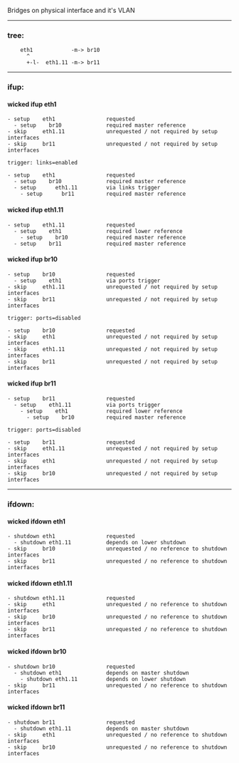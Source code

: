Bridges on physical interface and it's VLAN

---

### tree:
```
    eth1            -m-> br10
      ^
      +-l-  eth1.11 -m-> br11
```

---

### ifup:

#### wicked ifup eth1

    - setup    eth1                requested
      - setup    br10              required master reference
    - skip     eth1.11             unrequested / not required by setup interfaces
    - skip     br11                unrequested / not required by setup interfaces

    trigger: links=enabled

    - setup    eth1                requested
      - setup    br10              required master reference
      - setup      eth1.11         via links trigger
        - setup      br11          required master reference

#### wicked ifup eth1.11

    - setup    eth1.11             requested
      - setup    eth1              required lower reference
        - setup    br10            required master reference
      - setup    br11              required master reference

#### wicked ifup br10

    - setup    br10                requested
      - setup    eth1              via ports trigger
    - skip     eth1.11             unrequested / not required by setup interfaces
    - skip     br11                unrequested / not required by setup interfaces

    trigger: ports=disabled

    - setup    br10                requested
    - skip     eth1                unrequested / not required by setup interfaces
    - skip     eth1.11             unrequested / not required by setup interfaces
    - skip     br11                unrequested / not required by setup interfaces

#### wicked ifup br11

    - setup    br11                requested
      - setup    eth1.11           via ports trigger
        - setup    eth1            required lower reference
          - setup    br10          required master reference

    trigger: ports=disabled

    - setup    br11                requested
    - skip     eth1.11             unrequested / not required by setup interfaces
    - skip     eth1                unrequested / not required by setup interfaces
    - skip     br10                unrequested / not required by setup interfaces

---

### ifdown:

#### wicked ifdown eth1

    - shutdown eth1                requested
      - shutdown eth1.11           depends on lower shutdown
    - skip     br10                unrequested / no reference to shutdown interfaces
    - skip     br11                unrequested / no reference to shutdown interfaces

#### wicked ifdown eth1.11

    - shutdown eth1.11             requested
    - skip     eth1                unrequested / no reference to shutdown interfaces
    - skip     br10                unrequested / no reference to shutdown interfaces
    - skip     br11                unrequested / no reference to shutdown interfaces

#### wicked ifdown br10

    - shutdown br10                requested
      - shutdown eth1              depends on master shutdown
        - shutdown eth1.11         depends on lower shutdown
    - skip     br11                unrequested / no reference to shutdown interfaces

#### wicked ifdown br11

    - shutdown br11                requested
      - shutdown eth1.11           depends on master shutdown
    - skip     eth1                unrequested / no reference to shutdown interfaces
    - skip     br10                unrequested / no reference to shutdown interfaces

